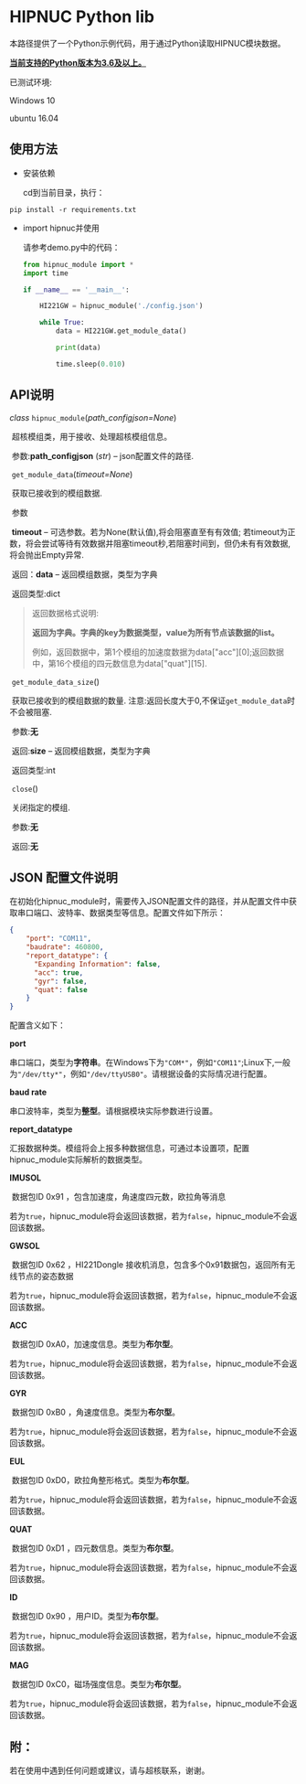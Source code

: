 # HIPNUC Python lib #

本路径提供了一个Python示例代码，用于通过Python读取HIPNUC模块数据。

<u>**当前支持的Python版本为3.6及以上。**</u>

已测试环境:

Windows 10

ubuntu 16.04

## 使用方法 ##

- 安装依赖

  cd到当前目录，执行：

```
pip install -r requirements.txt
```

- import hipnuc并使用

  请参考demo.py中的代码：

  ```python
  from hipnuc_module import *
  import time
  
  if __name__ == '__main__':
  
      HI221GW = hipnuc_module('./config.json')
  
      while True:
          data = HI221GW.get_module_data()
  
          print(data)
  
          time.sleep(0.010)
  ```

  

## API说明

*class* `hipnuc_module`(*path_configjson=None*)

​	超核模组类，用于接收、处理超核模组信息。

​	参数:**path_configjson** (*str*) – json配置文件的路径.

​	`get_module_data`(*timeout=None*)

​			获取已接收到的模组数据.

​			参数

​			**timeout** – 可选参数。若为None(默认值),将会阻塞直至有有效值; 若timeout为正数，将会尝试等待有效数据并阻塞timeout秒,若阻塞时间到，但仍未有有效数据,将会抛出Empty异常.

​			返回：**data** – 返回模组数据，类型为字典

​			返回类型:dict

> 返回数据格式说明:
>
> **返回为字典。字典的key为数据类型，value为所有节点该数据的list。**
>
> 例如，返回数据中，第1个模组的加速度数据为data["acc"]\[0];返回数据中，第16个模组的四元数信息为data["quat"]\[15].

​	`get_module_data_size`()

​			获取已接收到的模组数据的数量. 注意:返回长度大于0,不保证`get_module_data`时不会被阻塞.

​			参数:**无**

​			返回:**size** – 返回模组数据，类型为字典

​			返回类型:int

​	`close`()

​			关闭指定的模组.

​			参数:**无** 

​			返回:**无**



## JSON 配置文件说明

在初始化hipnuc_module时，需要传入JSON配置文件的路径，并从配置文件中获取串口端口、波特率、数据类型等信息。配置文件如下所示：

```json
{
    "port": "COM11",
    "baudrate": 460800,
    "report_datatype": {
      "Expanding Information": false,
      "acc": true,
      "gyr": false,
      "quat": false
    }
}
```

配置含义如下：

**port**

串口端口，类型为**字符串**。在Windows下为`"COM*"`，例如`"COM11"`;Linux下,一般为`"/dev/tty*"`，例如`"/dev/ttyUSB0"`。请根据设备的实际情况进行配置。

**baud rate**

串口波特率，类型为**整型**。请根据模块实际参数进行设置。

**report_datatype**

汇报数据种类。模组将会上报多种数据信息，可通过本设置项，配置hipnuc_module实际解析的数据类型。

**IMUSOL**

​		数据包ID 0x91 ，包含加速度，角速度四元数，欧拉角等消息

​		若为`true`，hipnuc_module将会返回该数据，若为`false`，hipnuc_module不会返回该数据。

**GWSOL**

​		数据包ID 0x62 ，HI221Dongle 接收机消息，包含多个0x91数据包，返回所有无线节点的姿态数据

​		若为`true`，hipnuc_module将会返回该数据，若为`false`，hipnuc_module不会返回该数据。

**ACC**

​		数据包ID 0xA0，加速度信息。类型为**布尔型**。

​		若为`true`，hipnuc_module将会返回该数据，若为`false`，hipnuc_module不会返回该数据。

**GYR**

​		数据包ID 0xB0 ，角速度信息。类型为**布尔型**。

​		若为`true`，hipnuc_module将会返回该数据，若为`false`，hipnuc_module不会返回该数据。

**EUL**

​		数据包ID 0xD0，欧拉角整形格式。类型为**布尔型**。

​		若为`true`，hipnuc_module将会返回该数据，若为`false`，hipnuc_module不会返回该数据。

**QUAT**

​		数据包ID 0xD1 ，四元数信息。类型为**布尔型**。

​		若为`true`，hipnuc_module将会返回该数据，若为`false`，hipnuc_module不会返回该数据。

**ID**

​		数据包ID 0x90 ，用户ID。类型为**布尔型**。

​		若为`true`，hipnuc_module将会返回该数据，若为`false`，hipnuc_module不会返回该数据。

**MAG**

​		数据包ID 0xC0，磁场强度信息。类型为**布尔型**。

​		若为`true`，hipnuc_module将会返回该数据，若为`false`，hipnuc_module不会返回该数据。

## 附： ##

若在使用中遇到任何问题或建议，请与超核联系，谢谢。